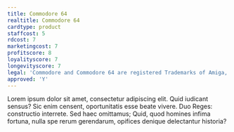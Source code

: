 ```yaml
---
title: Commodore 64
realtitle: Commodore 64
cardtype: product
staffcost: 5
rdcost: 7
marketingcost: 7
profitscore: 8
loyalityscore: 7
longevityscore: 7
legal: 'Commodore and Commodore 64 are registered Trademarks of Amiga, Inc.'
approved: 'Y'
---
```


Lorem ipsum dolor sit amet, consectetur adipiscing elit. Quid iudicant sensus? Sic enim censent, oportunitatis esse beate vivere. Duo Reges: constructio interrete. Sed haec omittamus; Quid, quod homines infima fortuna, nulla spe rerum gerendarum, opifices denique delectantur historia?
